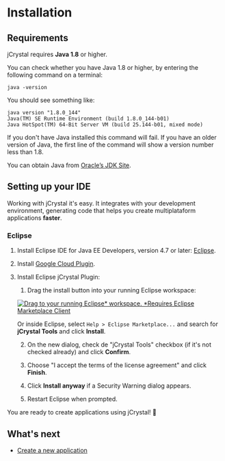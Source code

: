 # Installation

## Requirements 

jCrystal requires **Java 1.8** or higher.

You can check whether you have Java 1.8 or higher, by entering the following command on a terminal:

```
java -version
```

You should see something like:
```
java version "1.8.0_144"
Java(TM) SE Runtime Environment (build 1.8.0_144-b01)
Java HotSpot(TM) 64-Bit Server VM (build 25.144-b01, mixed mode)
```

If you don't have Java installed this command will fail. If you have an older version of Java, the first line of the command will show a version number less than 1.8. 

You can obtain Java from [Oracle’s JDK Site](https://www.oracle.com/technetwork/java/javase/downloads/index.html). 

## Setting up your IDE

Working with jCrystal it's easy. It integrates with your development environment, generating code that helps you create multiplataform applications **faster**.

### Eclipse

1. Install Eclipse IDE for Java EE Developers, version 4.7 or later: [Eclipse](http://www.eclipse.org/downloads/eclipse-packages/). 
2. Install [Google Cloud Plugin](https://cloud.google.com/eclipse/docs/quickstart).
3. Install Eclipse jCrystal Plugin: 
    1. Drag the install button into your running Eclipse workspace:

    <a href="http://marketplace.eclipse.org/marketplace-client-intro?mpc_install=4943082" class="drag" title="Drag to your running Eclipse* workspace. *Requires Eclipse Marketplace Client"><img typeof="foaf:Image" class="img-responsive" src="https://marketplace.eclipse.org/sites/all/themes/solstice/public/images/marketplace/btn-install.png" alt="Drag to your running Eclipse* workspace. *Requires Eclipse Marketplace Client" /></a>
    
    Or inside Eclipse, select `Help > Eclipse Marketplace...` and search for **jCrystal Tools** and click **Install**. 

    2. On the new dialog, check de "jCrystal Tools" checkbox (if it's not checked already) and click **Confirm**.

    3. Choose "I accept the terms of the license agreement" and click **Finish**.

    4. Click **Install anyway** if a Security Warning dialog appears.

    5. Restart Eclipse when prompted.

You are ready to create applications using jCrystal! :tada: 

## What's next
- [Create a new application](creating_app.md)


